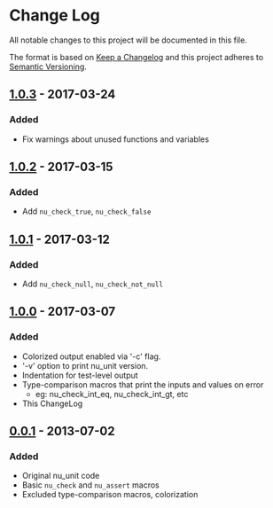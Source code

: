# Change Log
All notable changes to this project will be documented in this file.

The format is based on [Keep a Changelog](http://keepachangelog.com/)
and this project adheres to [Semantic Versioning](http://semver.org/).

## [1.0.3] - 2017-03-24
### Added
- Fix warnings about unused functions and variables

## [1.0.2] - 2017-03-15
### Added
- Add `nu_check_true`, `nu_check_false`

## [1.0.1] - 2017-03-12
### Added
- Add `nu_check_null`, `nu_check_not_null`

## [1.0.0] - 2017-03-07
### Added
- Colorized output enabled via '-c' flag.
- '-v' option to print nu_unit version.
- Indentation for test-level output
- Type-comparison macros that print the inputs and values on error
  - eg: nu_check_int_eq, nu_check_int_gt, etc
- This ChangeLog

## [0.0.1] - 2013-07-02
### Added
- Original nu_unit code
- Basic `nu_check` and `nu_assert` macros
- Excluded type-comparison macros, colorization

[1.0.3]: https://github.com/EvanKuhn/nu_unit/compare/v1.0.2...v1.0.3
[1.0.2]: https://github.com/EvanKuhn/nu_unit/compare/v1.0.1...v1.0.2
[1.0.1]: https://github.com/EvanKuhn/nu_unit/compare/v1.0.0...v1.0.1
[1.0.0]: https://github.com/EvanKuhn/nu_unit/compare/v0.0.1...v1.0.0
[0.0.1]: https://github.com/EvanKuhn/nu_unit/releases/tag/v0.0.1

